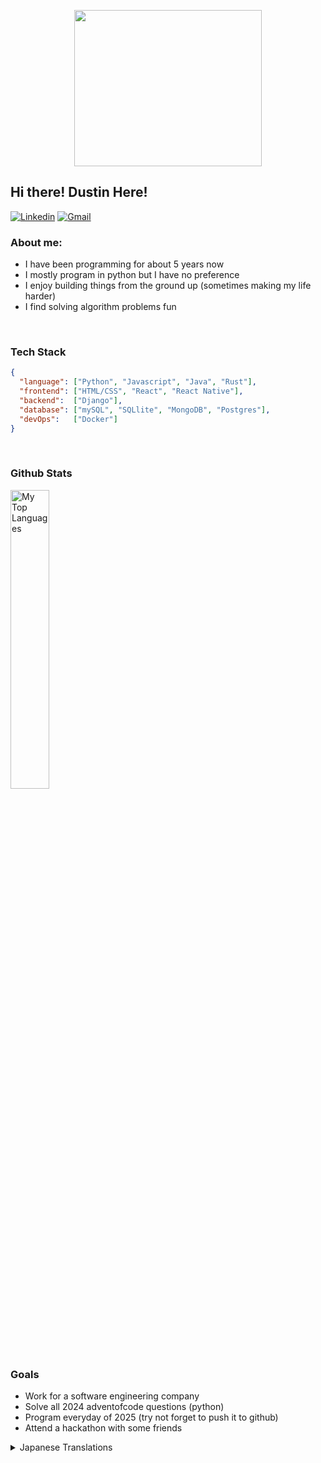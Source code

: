 <p align="center">
<img src="https://user-images.githubusercontent.com/53114757/186635038-9a8fc243-a75c-471c-8e2c-310ec84f1ed2.gif" width="300" height="250"/>
</p>

## Hi there! Dustin Here!

[![Linkedin](https://img.shields.io/badge/-LinkedIn-blue?style=flat&logo=Linkedin&logoColor=white)](https://www.linkedin.com/in/DustinMeyer)
[![Gmail](https://img.shields.io/badge/-Gmail-c14438?style=flat&logo=Gmail&logoColor=white)](mailto:dmeyerwork@gmail.com)

### About me:
- I have been programming for about 5 years now
- I mostly program in python but I have no preference
- I enjoy building things from the ground up (sometimes making my life harder)
- I find solving algorithm problems fun 

<br>

### Tech Stack

```json
{
  "language": ["Python", "Javascript", "Java", "Rust"],
  "frontend": ["HTML/CSS", "React", "React Native"],
  "backend":  ["Django"],
  "database": ["mySQL", "SQLlite", "MongoDB", "Postgres"],
  "devOps":   ["Docker"]
}
```

</br>

### Github Stats
<div>
  <img style="width: 35%" src="https://github-readme-stats.vercel.app/api/top-langs/?username=LostProgrammer1010&layout=compact&theme=dark&bg_color=0A0A0A" alt="My Top Languages"/>
</div>

<br />

### Goals 
- Work for a software engineering company
- Solve all 2024 adventofcode questions (python)
- Program everyday of 2025 (try not forget to push it to github)
- Attend a hackathon with some friends


<details>

Work in Progress only been learning for about a year now
<summary>Japanese Translations</summary>
  こにちわ！ダスティンです。

  ### 私について
  - プログラムは五歳くらいです。
  - プログラミングにパイソンを使います。
</details>
